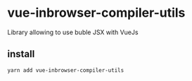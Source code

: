 # vue-inbrowser-compiler-utils

Library allowing to use buble JSX with VueJs

## install

```bash
yarn add vue-inbrowser-compiler-utils
```
